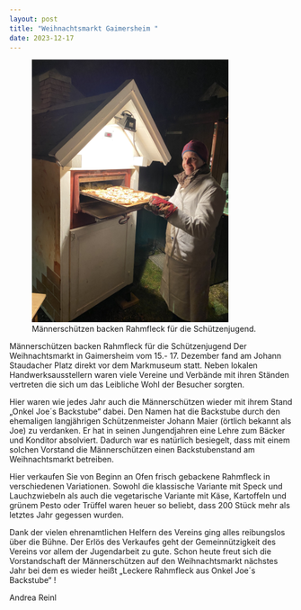 ```yaml
---
layout: post
title: "Weihnachtsmarkt Gaimersheim "
date: 2023-12-17
---
```


<figure class="figure">
  <img src="/img/posts/Weihnachtsmarkt%202023.jpg" class="figure-img img-fluid rounded" style="max-width: 350px">
  <figcaption class="figure-caption">Männerschützen backen Rahmfleck für die Schützenjugend.
</figcaption>
</figure>

Männerschützen backen Rahmfleck für die Schützenjugend
Der Weihnachtsmarkt in  Gaimersheim vom 15.- 17. Dezember fand am Johann Staudacher Platz direkt vor dem Markmuseum statt. Neben lokalen Handwerksausstellern waren viele Vereine und Verbände mit ihren Ständen vertreten die sich um das Leibliche Wohl der Besucher sorgten. 

Hier waren wie jedes Jahr auch die Männerschützen wieder mit ihrem Stand „Onkel Joe´s Backstube“ dabei. Den Namen hat die Backstube durch den ehemaligen langjährigen Schützenmeister Johann Maier (örtlich bekannt als Joe) zu verdanken. Er hat in seinen Jungendjahren eine Lehre zum Bäcker und Konditor absolviert. Dadurch war es natürlich besiegelt, dass mit einem solchen Vorstand die Männerschützen einen Backstubenstand am Weihnachtsmarkt betreiben. 

Hier verkaufen Sie von Beginn an  Ofen frisch gebackene Rahmfleck in verschiedenen Variationen. Sowohl die klassische Variante mit Speck und Lauchzwiebeln als auch die vegetarische Variante mit Käse, Kartoffeln und grünem Pesto oder Trüffel waren heuer so beliebt, dass 200 Stück mehr als letztes Jahr gegessen wurden. 

Dank der vielen ehrenamtlichen Helfern des Vereins ging alles reibungslos über die Bühne. Der Erlös des Verkaufes geht der Gemeinnützigkeit des Vereins vor allem der Jugendarbeit zu gute. Schon heute freut sich die Vorstandschaft der Männerschützen auf den Weihnachtsmarkt nächstes Jahr bei dem es wieder heißt „Leckere Rahmfleck aus Onkel Joe´s Backstube“ !

Andrea Reinl

